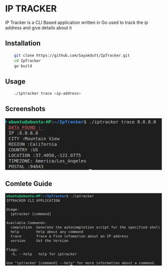 
# IP TRACKER 

IP Tracker is a CLI Based application written in Go used to track the ip address and give details about it


## Installation


```bash
    git clone https://github.com/Sayakdutt/IpTracker.git
    cd IpTracker
    go build

```
## Usage

```bash
    ./iptracker trace <ip-address>
```


## Screenshots

![App usage screenshot](images/iptracker-usage.png)



## Comlete Guide

![App complete guide](images/iptracker-completeguide.png)


